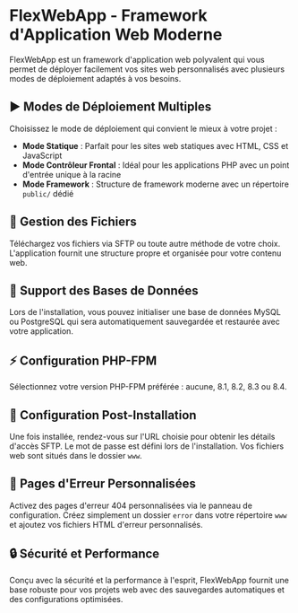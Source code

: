 # FlexWebApp - Framework d'Application Web Moderne

FlexWebApp est un framework d'application web polyvalent qui vous permet de déployer facilement vos sites web personnalisés avec plusieurs modes de déploiement adaptés à vos besoins.

## ▶️ Modes de Déploiement Multiples

Choisissez le mode de déploiement qui convient le mieux à votre projet :

- **Mode Statique** : Parfait pour les sites web statiques avec HTML, CSS et JavaScript
- **Mode Contrôleur Frontal** : Idéal pour les applications PHP avec un point d'entrée unique à la racine
- **Mode Framework** : Structure de framework moderne avec un répertoire `public/` dédié

## 📁 Gestion des Fichiers

Téléchargez vos fichiers via SFTP ou toute autre méthode de votre choix. L'application fournit une structure propre et organisée pour votre contenu web.

## 💾 Support des Bases de Données

Lors de l'installation, vous pouvez initialiser une base de données MySQL ou PostgreSQL qui sera automatiquement sauvegardée et restaurée avec votre application.

## ⚡ Configuration PHP-FPM

Sélectionnez votre version PHP-FPM préférée : aucune, 8.1, 8.2, 8.3 ou 8.4.

## 🔧 Configuration Post-Installation

Une fois installée, rendez-vous sur l'URL choisie pour obtenir les détails d'accès SFTP. Le mot de passe est défini lors de l'installation. Vos fichiers web sont situés dans le dossier `www`.

## 🎨 Pages d'Erreur Personnalisées

Activez des pages d'erreur 404 personnalisées via le panneau de configuration. Créez simplement un dossier `error` dans votre répertoire `www` et ajoutez vos fichiers HTML d'erreur personnalisés.

## 🔒 Sécurité et Performance

Conçu avec la sécurité et la performance à l'esprit, FlexWebApp fournit une base robuste pour vos projets web avec des sauvegardes automatiques et des configurations optimisées. 
